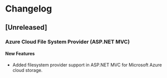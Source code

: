 # Changelog

## [Unreleased]

### Azure Cloud File System Provider (ASP.NET MVC)

#### New Features

- Added filesystem provider support in ASP.NET MVC for Microsoft Azure cloud storage.
